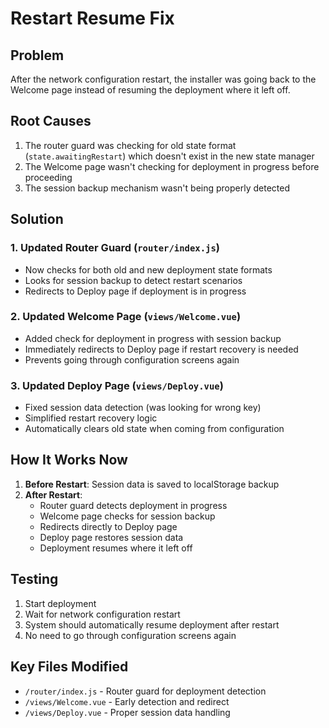 # Restart Resume Fix

## Problem
After the network configuration restart, the installer was going back to the Welcome page instead of resuming the deployment where it left off.

## Root Causes
1. The router guard was checking for old state format (`state.awaitingRestart`) which doesn't exist in the new state manager
2. The Welcome page wasn't checking for deployment in progress before proceeding
3. The session backup mechanism wasn't being properly detected

## Solution

### 1. Updated Router Guard (`router/index.js`)
- Now checks for both old and new deployment state formats
- Looks for session backup to detect restart scenarios
- Redirects to Deploy page if deployment is in progress

### 2. Updated Welcome Page (`views/Welcome.vue`)
- Added check for deployment in progress with session backup
- Immediately redirects to Deploy page if restart recovery is needed
- Prevents going through configuration screens again

### 3. Updated Deploy Page (`views/Deploy.vue`)
- Fixed session data detection (was looking for wrong key)
- Simplified restart recovery logic
- Automatically clears old state when coming from configuration

## How It Works Now

1. **Before Restart**: Session data is saved to localStorage backup
2. **After Restart**: 
   - Router guard detects deployment in progress
   - Welcome page checks for session backup
   - Redirects directly to Deploy page
   - Deploy page restores session data
   - Deployment resumes where it left off

## Testing

1. Start deployment
2. Wait for network configuration restart
3. System should automatically resume deployment after restart
4. No need to go through configuration screens again

## Key Files Modified
- `/router/index.js` - Router guard for deployment detection
- `/views/Welcome.vue` - Early detection and redirect
- `/views/Deploy.vue` - Proper session data handling